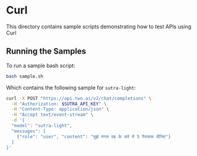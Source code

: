 # Curl

This directory contains sample scripts demonstrating how to test APIs using Curl

## Running the Samples

To run a sample bash script:
  ```bash
  bash sample.sh
  ```
  
Which contains the following sample for `sutra-light`:
  ```bash
  curl -X POST "https://api.two.ai/v2/chat/completions" \
    -H "Authorization: $SUTRA_API_KEY" \
    -H "Content-Type: application/json" \
    -H "Accept text/event-stream" \
    -d '{
    "model": "sutra-light",
    "messages": [
      {"role": "user", "content": "मुझे मंगल ग्रह के बारे में 5 पैराग्राफ दीजिए"}
    ]
  }'
  ```
  

